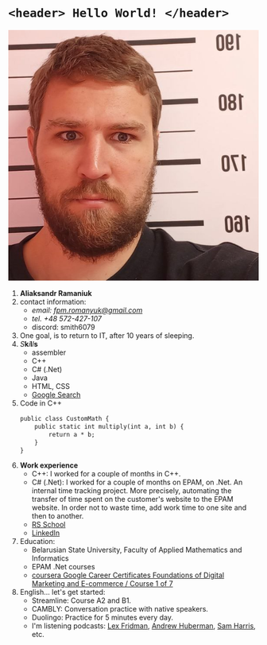 [def_linkedin_link]: https://www.linkedin.com/in/alexander-romanyuk-71663b84/
[def_google_certificates_link]: https://www.coursera.org/account/accomplishments/verify/TYAQ83BBQAWT
[def_github_smith6079_link]: https://github.com/Smith6079/rsschool-cv
[def_youtube_link_of_Lex_Fridman]: https://www.youtube.com/@lexfridman
[def_youtube_link_of_Andrew_Huberman]: https://www.youtube.com/@hubermanlab
[def_youtube_link_of_Sam_Harris]: https://www.youtube.com/@samharrisorg
# `<header> Hello World! </header>`

![TEXT HERE](photo_Aliaksandr_Ramaniuk_in_prison.png)
1. **Aliaksandr Ramaniuk**
2. contact information:
    * *email: fpm.romanyuk@gmail.com*
    * *tel. +48 572-427-107*
    * discord: smith6079
3. One goal, is to return to IT, after 10 years of sleeping.
4. *S***k***i***l***l***s**
    - assembler
    - С++
    - C# (.Net)
    - Java
    - HTML, CSS
    - [Google Search](https://www.google.com/)
5. Code in C++
    ```
    public class CustomMath {
        public static int multiply(int a, int b) {
            return a * b;
        }
    }
    ```
6. **Work experience**
    - С++: I worked for a couple of months in C++.
    - C# (.Net): I worked for a couple of months on EPAM, on .Net. An internal time tracking project. More precisely, automating the transfer of time spent on the customer's website to the EPAM website. In order not to waste time, add work time to one site and then to another.
    - [RS School](def_github_smith6079_link)
    - [LinkedIn][def_linkedin_link]
7. Education:
    - Belarusian State University, Faculty of Applied Mathematics and Informatics
    - EPAM .Net courses
    - [coursera Google Career Certificates Foundations of Digital Marketing and E-commerce / Course 1 of 7][def_google_certificates_link]
8. English... let's get started:
    - Streamline: Course A2 and B1.
    - CAMBLY: Conversation practice with native speakers.
    - Duolingo: Practice for 5 minutes every day.
    - I'm listening podcasts: [Lex Fridman](def_youtube_link_of_Lex_Fridman), [Andrew Huberman](def_youtube_link_of_Andrew_Huberman), [Sam Harris](https://www.youtube.com/@samharrisorg), etc.